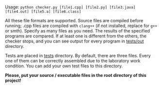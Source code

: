 Usage:
`python checker.py [file1.cpp] [file2.py] [file3.java] [file4.out] [file5.a] [file6.class]`

All these file formats are supported. Source files are compiled before running; .cpp files are compiled with `clang++` (if not installed, replace for `g++` or smth).
Specify as many files as you need. The results of the specified programs are compared. If at least one is different from the others, the checker stops, and you can see output for every program in [tests/out](tests/out) directory.

Tests are placed in [tests](tests) directory. By default, there are three files. Every one of them can be correctly assembled due to the laboratory work condition.
You can add your own test files to this directory.

**Please, put your source / executable files in the root directory of this project!**

